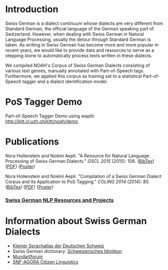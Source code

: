 # Introduction

Swiss German is a dialect continuum whose dialects are very different from Standard German, the official language of the German speaking part of Switzerland. However, when dealing with Swiss German in Natural Language Processing, usually the detour through Standard German is taken. As writing in Swiss German has become more and more popular in recent years, we would like to provide data and resources to serve as a stepping stone to automatically process texts written in these dialects.

We compiled NOAH's Corpus of Swiss German Dialects consisting of various text genres, manually annotated with Part-of-Speech tags. Furthermore, we applied this corpus as training set to a statistical Part-of-Speech tagger and a dialect identification model.

# PoS Tagger Demo

Part-of-Speech Tagger Demo using wapiti: http://kitt.cl.uzh.ch/kitt/noah/demo

# Publications

Nora Hollenstein and Noëmi Aepli. "A Resource for Natural Language Processing of Swiss German Dialects." _GSCL 2015_ (2015): 108.
([BibTex](https://scholar.googleusercontent.com/scholar.bib?q=info:7smPe1cwlN4J:scholar.google.com/&output=citation&scisig=AAGBfm0AAAAAWZ8p7GOsYMjgHWskfSI0bIs7m03cHK7x&scisf=4&ct=citation&cd=-1&hl=en)) ([PDF](http://www.gscl.org/proceedings/2015/GSCL-201515.pdf)) ([Poster](http://kitt.cl.uzh.ch/kitt/noah/gscl2015_poster.pdf))

Nora Hollenstein and Noëmi Aepli. "Compilation of a Swiss German Dialect Corpus and its Application to PoS Tagging." _COLING 2014_ (2014): 85.
([BibTex](https://scholar.googleusercontent.com/scholar.bib?q=info:bTM20JKWJOEJ:scholar.google.com/&output=citation&scisig=AAGBfm0AAAAAWZ8ppsY9pJoIzZ875diPbzupTKVU6fYN&scisf=4&ct=citation&cd=-1&hl=en)) ([PDF](https://www.aclweb.org/anthology/W/W14/W14-5310.pdf)) ([Poster](http://kitt.cl.uzh.ch/kitt/noah/vardial2014_poster.pdf))

### [Swiss German NLP Resources and Projects](./swiss-german.md)

# Information about Swiss German Dialects

- [Kleiner Sprachatlas der Deutschen Schweiz](http://www.ksds.uzh.ch/de.html)
- Swiss German dictionary: [Schweizerisches Idiotikon](https://www.idiotikon.ch/)
- [Mundartforum](http://mundartforum.ch/neuigkeiten/)
- [SNF-AGORA Citizen Linguistics](https://www.linguistik.uzh.ch/en/forschung/agora.html)